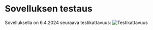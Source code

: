 # Sovelluksen testaus

Sovelluksella on 6.4.2024 seuraava testikattavuus:
![Testikattavuus](https://github.com/MattiKannisto/tira-harjoitustyo/tree/main/docs/testikattavuus_viikko_3.png)
